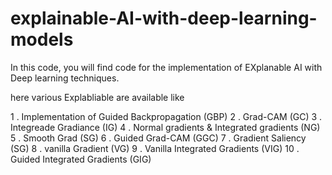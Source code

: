 # explainable-AI-with-deep-learning-models

In this code, you will find code for the implementation of EXplanable AI with Deep learning techniques. 

here various Explabliable are available like 

1 . Implementation of Guided Backpropagation (GBP)
2 . Grad-CAM (GC)
3 . Integreade Gradiance (IG)
4 . Normal gradients & Integrated gradients (NG)
5 . Smooth Grad (SG)
6 . Guided Grad-CAM (GGC)
7 . Gradient Saliency (SG)
8 . vanilla Gradient (VG)
9 . Vanilla Integrated Gradients (VIG)
10 . Guided Integrated Gradients (GIG)
